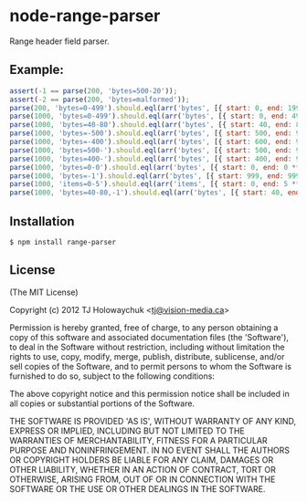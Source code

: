 
# node-range-parser

  Range header field parser.

## Example:

```js
assert(-1 == parse(200, 'bytes=500-20'));
assert(-2 == parse(200, 'bytes=malformed'));
parse(200, 'bytes=0-499').should.eql(arr('bytes', [{ start: 0, end: 199 ***REMOVED***]));
parse(1000, 'bytes=0-499').should.eql(arr('bytes', [{ start: 0, end: 499 ***REMOVED***]));
parse(1000, 'bytes=40-80').should.eql(arr('bytes', [{ start: 40, end: 80 ***REMOVED***]));
parse(1000, 'bytes=-500').should.eql(arr('bytes', [{ start: 500, end: 999 ***REMOVED***]));
parse(1000, 'bytes=-400').should.eql(arr('bytes', [{ start: 600, end: 999 ***REMOVED***]));
parse(1000, 'bytes=500-').should.eql(arr('bytes', [{ start: 500, end: 999 ***REMOVED***]));
parse(1000, 'bytes=400-').should.eql(arr('bytes', [{ start: 400, end: 999 ***REMOVED***]));
parse(1000, 'bytes=0-0').should.eql(arr('bytes', [{ start: 0, end: 0 ***REMOVED***]));
parse(1000, 'bytes=-1').should.eql(arr('bytes', [{ start: 999, end: 999 ***REMOVED***]));
parse(1000, 'items=0-5').should.eql(arr('items', [{ start: 0, end: 5 ***REMOVED***]));
parse(1000, 'bytes=40-80,-1').should.eql(arr('bytes', [{ start: 40, end: 80 ***REMOVED***, { start: 999, end: 999 ***REMOVED***]));
```

## Installation

```
$ npm install range-parser
```

## License 

(The MIT License)

Copyright (c) 2012 TJ Holowaychuk &lt;tj@vision-media.ca&gt;

Permission is hereby granted, free of charge, to any person obtaining
a copy of this software and associated documentation files (the
'Software'), to deal in the Software without restriction, including
without limitation the rights to use, copy, modify, merge, publish,
distribute, sublicense, and/or sell copies of the Software, and to
permit persons to whom the Software is furnished to do so, subject to
the following conditions:

The above copyright notice and this permission notice shall be
included in all copies or substantial portions of the Software.

THE SOFTWARE IS PROVIDED 'AS IS', WITHOUT WARRANTY OF ANY KIND,
EXPRESS OR IMPLIED, INCLUDING BUT NOT LIMITED TO THE WARRANTIES OF
MERCHANTABILITY, FITNESS FOR A PARTICULAR PURPOSE AND NONINFRINGEMENT.
IN NO EVENT SHALL THE AUTHORS OR COPYRIGHT HOLDERS BE LIABLE FOR ANY
CLAIM, DAMAGES OR OTHER LIABILITY, WHETHER IN AN ACTION OF CONTRACT,
TORT OR OTHERWISE, ARISING FROM, OUT OF OR IN CONNECTION WITH THE
SOFTWARE OR THE USE OR OTHER DEALINGS IN THE SOFTWARE.